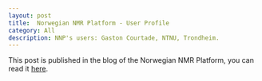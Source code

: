 ```yaml
---
layout: post
title:  Norwegian NMR Platform - User Profile
category: All 
description: NNP's users: Gaston Courtade, NTNU, Trondheim.
---
```


This post is published in the blog of the Norwegian NMR Platform, you can read it [here](http://nmr.uib.no/index.php/news/blog/40-nnp-s-users-gaston-courtade).
